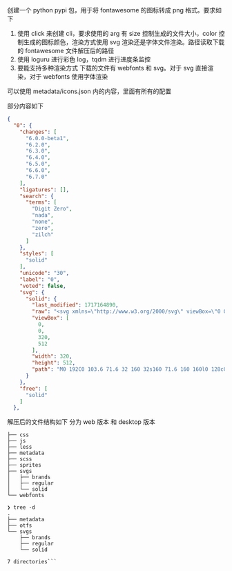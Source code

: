 创建一个 python pypi 包，用于将 fontawesome 的图标转成 png 格式。要求如下

1. 使用 click 来创建 cli，要求使用的 arg 有 size 控制生成的文件大小，color 控制生成的图标颜色，渲染方式使用 svg 渲染还是字体文件渲染。路径读取下载的 fontawesome 文件解压后的路径
2. 使用 loguru 进行彩色 log，tqdm 进行进度条监控
3. 要能支持多种渲染方式 下载的文件有 webfonts 和 svg。对于 svg 直接渲染，对于 webfonts 使用字体渲染

可以使用 metadata/icons.json 内的内容，里面有所有的配置

部分内容如下

```icons.json
{
  "0": {
    "changes": [
      "6.0.0-beta1",
      "6.2.0",
      "6.3.0",
      "6.4.0",
      "6.5.0",
      "6.6.0",
      "6.7.0"
    ],
    "ligatures": [],
    "search": {
      "terms": [
        "Digit Zero",
        "nada",
        "none",
        "zero",
        "zilch"
      ]
    },
    "styles": [
      "solid"
    ],
    "unicode": "30",
    "label": "0",
    "voted": false,
    "svg": {
      "solid": {
        "last_modified": 1717164890,
        "raw": "<svg xmlns=\"http://www.w3.org/2000/svg\" viewBox=\"0 0 320 512\"><path d=\"M0 192C0 103.6 71.6 32 160 32s160 71.6 160 160l0 128c0 88.4-71.6 160-160 160S0 408.4 0 320L0 192zM160 96c-53 0-96 43-96 96l0 128c0 53 43 96 96 96s96-43 96-96l0-128c0-53-43-96-96-96z\"/></svg>",
        "viewBox": [
          0,
          0,
          320,
          512
        ],
        "width": 320,
        "height": 512,
        "path": "M0 192C0 103.6 71.6 32 160 32s160 71.6 160 160l0 128c0 88.4-71.6 160-160 160S0 408.4 0 320L0 192zM160 96c-53 0-96 43-96 96l0 128c0 53 43 96 96 96s96-43 96-96l0-128c0-53-43-96-96-96z"
      }
    },
    "free": [
      "solid"
    ]
  },
```

解压后的文件结构如下 分为 web 版本 和 desktop 版本

```web
├── css
├── js
├── less
├── metadata
├── scss
├── sprites
├── svgs
│   ├── brands
│   ├── regular
│   └── solid
└── webfonts
```

```desktop
❯ tree -d
.
├── metadata
├── otfs
└── svgs
    ├── brands
    ├── regular
    └── solid

7 directories```